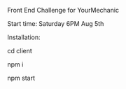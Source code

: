 Front End Challenge for YourMechanic

Start time: Saturday 6PM Aug 5th

Installation:

cd client

npm i 

npm start